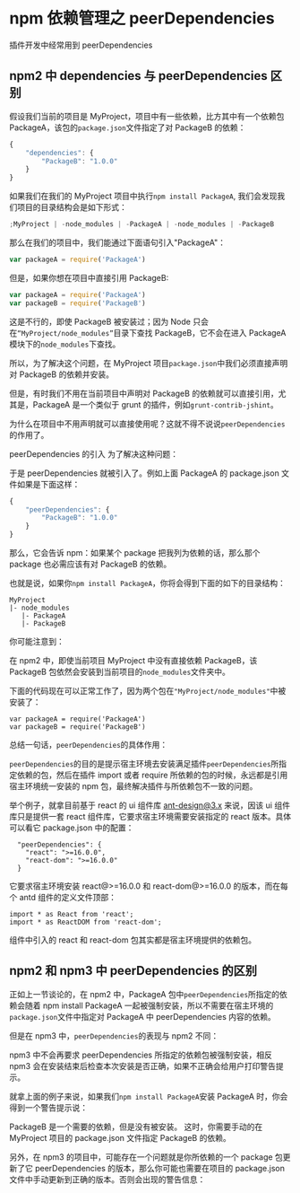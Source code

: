 # npm 依赖管理之 peerDependencies

插件开发中经常用到 peerDependencies

## npm2 中 dependencies 与 peerDependencies 区别

假设我们当前的项目是 MyProject，项目中有一些依赖，比方其中有一个依赖包 PackageA，该包的`package.json`文件指定了对 PackageB 的依赖：

```js
{
    "dependencies": {
        "PackageB": "1.0.0"
    }
}
```

如果我们在我们的 MyProject 项目中执行`npm install PackageA`, 我们会发现我们项目的目录结构会是如下形式：

```js
;MyProject | -node_modules | -PackageA | -node_modules | -PackageB
```

那么在我们的项目中，我们能通过下面语句引入"PackageA"：

```js
var packageA = require('PackageA')
```

但是，如果你想在项目中直接引用 PackageB:

```js
var packageA = require('PackageA')
var packageB = require('PackageB')
```

这是不行的，即使 PackageB 被安装过；因为 Node 只会在`“MyProject/node_modules”`目录下查找 PackageB，它不会在进入 PackageA 模块下的`node_modules`下查找。

所以，为了解决这个问题，在 MyProject 项目`package.json`中我们必须直接声明对 PackageB 的依赖并安装。

但是，有时我们不用在当前项目中声明对 PackageB 的依赖就可以直接引用，尤其是，PackageA 是一个类似于 grunt 的插件，例如`grunt-contrib-jshint`。

为什么在项目中不用声明就可以直接使用呢？这就不得不说说`peerDependencies`的作用了。

peerDependencies 的引入
为了解决这种问题：

于是 peerDependencies 就被引入了。例如上面 PackageA 的 package.json 文件如果是下面这样：

```js
{
    "peerDependencies": {
        "PackageB": "1.0.0"
    }
}
```

那么，它会告诉 npm：如果某个 package 把我列为依赖的话，那么那个 package 也必需应该有对 PackageB 的依赖。

也就是说，如果你`npm install PackageA`，你将会得到下面的如下的目录结构：

```
MyProject
|- node_modules
   |- PackageA
   |- PackageB
```

你可能注意到：

在 npm2 中，即使当前项目 MyProject 中没有直接依赖 PackageB，该 PackageB 包依然会安装到当前项目的`node_modules`文件夹中。

下面的代码现在可以正常工作了，因为两个包在`"MyProject/node_modules"`中被安装了：

```
var packageA = require('PackageA')
var packageB = require('PackageB')
```

总结一句话，`peerDependencies`的具体作用：

`peerDependencies`的目的是提示宿主环境去安装满足插件`peerDependencies`所指定依赖的包，然后在插件 import 或者 require 所依赖的包的时候，永远都是引用宿主环境统一安装的 npm 包，最终解决插件与所依赖包不一致的问题。

举个例子，就拿目前基于 react 的 ui 组件库 ant-design@3.x 来说，因该 ui 组件库只是提供一套 react 组件库，它要求宿主环境需要安装指定的 react 版本。具体可以看它 package.json 中的配置：

```
  "peerDependencies": {
    "react": ">=16.0.0",
    "react-dom": ">=16.0.0"
  }
```

它要求宿主环境安装 react@>=16.0.0 和 react-dom@>=16.0.0 的版本，而在每个 antd 组件的定义文件顶部：

```
import * as React from 'react';
import * as ReactDOM from 'react-dom';
```

组件中引入的 react 和 react-dom 包其实都是宿主环境提供的依赖包。

## npm2 和 npm3 中 peerDependencies 的区别

正如上一节谈论的，在 npm2 中，PackageA 包中`peerDependencies`所指定的依赖会随着 npm install PackageA 一起被强制安装，所以不需要在宿主环境的`package.json`文件中指定对 PackageA 中 peerDependencies 内容的依赖。

但是在 npm3 中，`peerDependencies`的表现与 npm2 不同：

npm3 中不会再要求 peerDependencies 所指定的依赖包被强制安装，相反 npm3 会在安装结束后检查本次安装是否正确，如果不正确会给用户打印警告提示。

就拿上面的例子来说，如果我们`npm install PackageA`安装 PackageA 时，你会得到一个警告提示说：

PackageB 是一个需要的依赖，但是没有被安装。
这时，你需要手动的在 MyProject 项目的 package.json 文件指定 PackageB 的依赖。

另外，在 npm3 的项目中，可能存在一个问题就是你所依赖的一个 package 包更新了它 peerDependencies 的版本，那么你可能也需要在项目的 package.json 文件中手动更新到正确的版本。否则会出现的警告信息：
